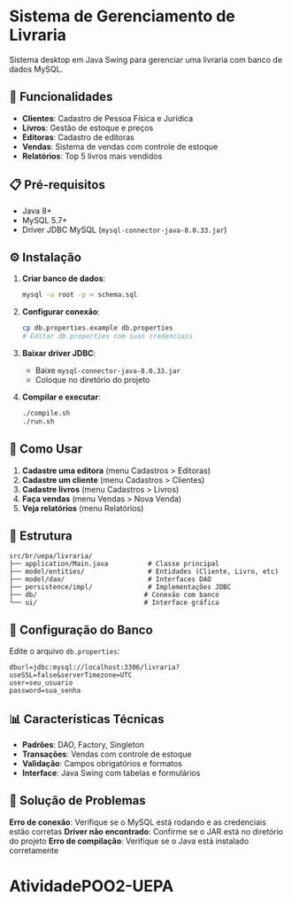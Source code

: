 # Sistema de Gerenciamento de Livraria

Sistema desktop em Java Swing para gerenciar uma livraria com banco de dados MySQL.

## 🚀 Funcionalidades

- **Clientes**: Cadastro de Pessoa Física e Jurídica
- **Livros**: Gestão de estoque e preços
- **Editoras**: Cadastro de editoras
- **Vendas**: Sistema de vendas com controle de estoque
- **Relatórios**: Top 5 livros mais vendidos

## 📋 Pré-requisitos

- Java 8+
- MySQL 5.7+
- Driver JDBC MySQL (`mysql-connector-java-8.0.33.jar`)

## ⚙️ Instalação

1. **Criar banco de dados**:
   ```bash
   mysql -u root -p < schema.sql
   ```

2. **Configurar conexão**:
   ```bash
   cp db.properties.example db.properties
   # Editar db.properties com suas credenciais
   ```

3. **Baixar driver JDBC**:
   - Baixe `mysql-connector-java-8.0.33.jar`
   - Coloque no diretório do projeto

4. **Compilar e executar**:
   ```bash
   ./compile.sh
   ./run.sh
   ```

## 🎯 Como Usar

1. **Cadastre uma editora** (menu Cadastros > Editoras)
2. **Cadastre um cliente** (menu Cadastros > Clientes)
3. **Cadastre livros** (menu Cadastros > Livros)
4. **Faça vendas** (menu Vendas > Nova Venda)
5. **Veja relatórios** (menu Relatórios)

## 📁 Estrutura

```
src/br/uepa/livraria/
├── application/Main.java          # Classe principal
├── model/entities/                # Entidades (Cliente, Livro, etc)
├── model/dao/                     # Interfaces DAO
├── persistence/impl/              # Implementações JDBC
├── db/                           # Conexão com banco
└── ui/                           # Interface gráfica
```

## 🔧 Configuração do Banco

Edite o arquivo `db.properties`:
```properties
dburl=jdbc:mysql://localhost:3306/livraria?useSSL=false&serverTimezone=UTC
user=seu_usuario
password=sua_senha
```

## 📊 Características Técnicas

- **Padrões**: DAO, Factory, Singleton
- **Transações**: Vendas com controle de estoque
- **Validação**: Campos obrigatórios e formatos
- **Interface**: Java Swing com tabelas e formulários

## 🐛 Solução de Problemas

**Erro de conexão**: Verifique se o MySQL está rodando e as credenciais estão corretas
**Driver não encontrado**: Confirme se o JAR está no diretório do projeto
**Erro de compilação**: Verifique se o Java está instalado corretamente
# AtividadePOO2-UEPA
